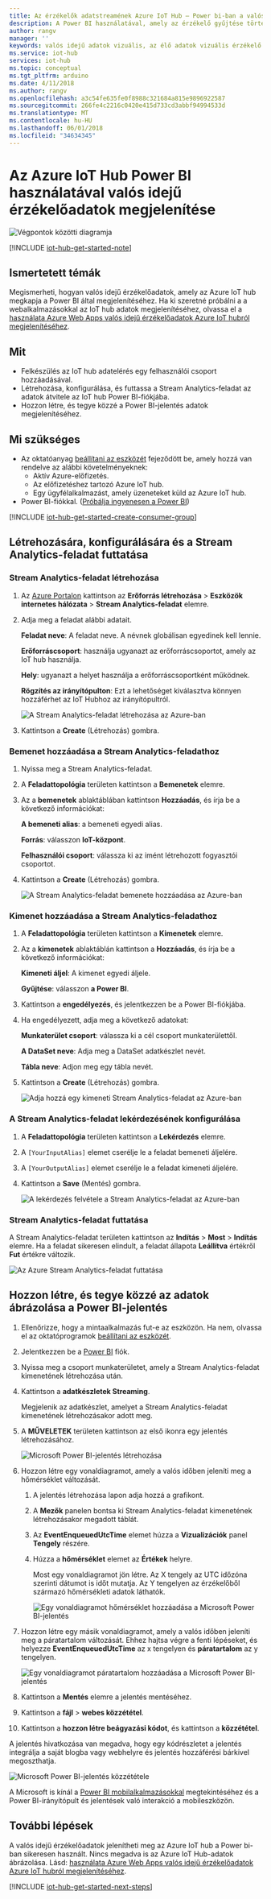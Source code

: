 ```yaml
---
title: Az érzékelők adatstreamének Azure IoT Hub – Power bi-ban a valós idejű adatok vizuális |} Microsoft Docs
description: A Power BI használatával, amely az érzékelő gyűjtése történik, és az Azure IoT hub küldött hőmérséklet és a páratartalom adatainak megjelenítése.
author: rangv
manager: ''
keywords: valós idejű adatok vizuális, az élő adatok vizuális érzékelő adatábrázolási
ms.service: iot-hub
services: iot-hub
ms.topic: conceptual
ms.tgt_pltfrm: arduino
ms.date: 4/11/2018
ms.author: rangv
ms.openlocfilehash: a3c54fe635fe0f8988c321684a815e9896922587
ms.sourcegitcommit: 266fe4c2216c0420e415d733cd3abbf94994533d
ms.translationtype: MT
ms.contentlocale: hu-HU
ms.lasthandoff: 06/01/2018
ms.locfileid: "34634345"
---
```

# <a name="visualize-real-time-sensor-data-from-azure-iot-hub-using-power-bi"></a>Az Azure IoT Hub Power BI használatával valós idejű érzékelőadatok megjelenítése

![Végpontok közötti diagramja](media/iot-hub-get-started-e2e-diagram/4.png)


[!INCLUDE [iot-hub-get-started-note](../../includes/iot-hub-get-started-note.md)]

## <a name="what-you-learn"></a>Ismertetett témák

Megismerheti, hogyan valós idejű érzékelőadatok, amely az Azure IoT hub megkapja a Power BI által megjelenítéséhez. Ha ki szeretné próbálni a a webalkalmazásokkal az IoT hub adatok megjelenítéséhez, olvassa el a [használata Azure Web Apps valós idejű érzékelőadatok Azure IoT hubról megjelenítéséhez](iot-hub-live-data-visualization-in-web-apps.md).

## <a name="what-you-do"></a>Mit

- Felkészülés az IoT hub adatelérés egy felhasználói csoport hozzáadásával.
- Létrehozása, konfigurálása, és futtassa a Stream Analytics-feladat az adatok átvitele az IoT hub Power BI-fiókjába.
- Hozzon létre, és tegye közzé a Power BI-jelentés adatok megjelenítéséhez.

## <a name="what-you-need"></a>Mi szükséges

- Az oktatóanyag [beállítani az eszközét](iot-hub-raspberry-pi-kit-node-get-started.md) fejeződött be, amely hozzá van rendelve az alábbi követelményeknek:
  - Aktív Azure-előfizetés.
  - Az előfizetéshez tartozó Azure IoT hub.
  - Egy ügyfélalkalmazást, amely üzeneteket küld az Azure IoT hub.
- Power BI-fiókkal. ([Próbálja ingyenesen a Power BI](https://powerbi.microsoft.com/))

[!INCLUDE [iot-hub-get-started-create-consumer-group](../../includes/iot-hub-get-started-create-consumer-group.md)]

## <a name="create-configure-and-run-a-stream-analytics-job"></a>Létrehozására, konfigurálására és a Stream Analytics-feladat futtatása

### <a name="create-a-stream-analytics-job"></a>Stream Analytics-feladat létrehozása

1. Az [Azure Portalon](https://portal.azure.com) kattintson az **Erőforrás létrehozása** > **Eszközök internetes hálózata** > **Stream Analytics-feladat** elemre.
1. Adja meg a feladat alábbi adatait.

   **Feladat neve**: A feladat neve. A névnek globálisan egyedinek kell lennie.

   **Erőforráscsoport**: használja ugyanazt az erőforráscsoportot, amely az IoT hub használja.

   **Hely**: ugyanazt a helyet használja a erőforráscsoportként működnek.

   **Rögzítés az irányítópulton**: Ezt a lehetőséget kiválasztva könnyen hozzáférhet az IoT Hubhoz az irányítópultról.

   ![A Stream Analytics-feladat létrehozása az Azure-ban](media/iot-hub-live-data-visualization-in-power-bi/2_create-stream-analytics-job-azure.png)

1. Kattintson a **Create** (Létrehozás) gombra.

### <a name="add-an-input-to-the-stream-analytics-job"></a>Bemenet hozzáadása a Stream Analytics-feladathoz

1. Nyissa meg a Stream Analytics-feladat.
1. A **Feladattopológia** területen kattintson a **Bemenetek** elemre.
1. Az a **bemenetek** ablaktáblában kattintson **Hozzáadás**, és írja be a következő információkat:

   **A bemeneti alias**: a bemeneti egyedi alias.

   **Forrás**: válasszon **IoT-központ**.

   **Felhasználói csoport**: válassza ki az imént létrehozott fogyasztói csoportot.
1. Kattintson a **Create** (Létrehozás) gombra.

   ![A Stream Analytics-feladat bemenete hozzáadása az Azure-ban](media/iot-hub-live-data-visualization-in-power-bi/3_add-input-to-stream-analytics-job-azure.png)

### <a name="add-an-output-to-the-stream-analytics-job"></a>Kimenet hozzáadása a Stream Analytics-feladathoz

1. A **Feladattopológia** területen kattintson a **Kimenetek** elemre.
1. Az a **kimenetek** ablaktáblán kattintson a **Hozzáadás**, és írja be a következő információkat:

   **Kimeneti áljel**: A kimenet egyedi áljele.

   **Gyűjtése**: válasszon **a Power BI**.
1. Kattintson a **engedélyezés**, és jelentkezzen be a Power BI-fiókjába.
1. Ha engedélyezett, adja meg a következő adatokat:

   **Munkaterület csoport**: válassza ki a cél csoport munkaterülettől.

   **A DataSet neve**: Adja meg a DataSet adatkészlet nevét.

   **Tábla neve**: Adjon meg egy tábla nevét.
1. Kattintson a **Create** (Létrehozás) gombra.

   ![Adja hozzá egy kimeneti Stream Analytics-feladat az Azure-ban](media/iot-hub-live-data-visualization-in-power-bi/4_add-output-to-stream-analytics-job-azure.png)

### <a name="configure-the-query-of-the-stream-analytics-job"></a>A Stream Analytics-feladat lekérdezésének konfigurálása

1. A **Feladattopológia** területen kattintson a **Lekérdezés** elemre.
1. A `[YourInputAlias]` elemet cserélje le a feladat bemeneti áljelére.
1. A `[YourOutputAlias]` elemet cserélje le a feladat kimeneti áljelére.
1. Kattintson a **Save** (Mentés) gombra.

   ![A lekérdezés felvétele a Stream Analytics-feladat az Azure-ban](media/iot-hub-live-data-visualization-in-power-bi/5_add-query-stream-analytics-job-azure.png)

### <a name="run-the-stream-analytics-job"></a>Stream Analytics-feladat futtatása

A Stream Analytics-feladat területen kattintson az **Indítás** > **Most** > **Indítás** elemre. Ha a feladat sikeresen elindult, a feladat állapota **Leállítva** értékről **Fut** értékre változik.

![Az Azure Stream Analytics-feladat futtatása](media/iot-hub-live-data-visualization-in-power-bi/6_run-stream-analytics-job-azure.png)

## <a name="create-and-publish-a-power-bi-report-to-visualize-the-data"></a>Hozzon létre, és tegye közzé az adatok ábrázolása a Power BI-jelentés

1. Ellenőrizze, hogy a mintaalkalmazás fut-e az eszközön. Ha nem, olvassa el az oktatóprogramok [beállítani az eszközét](https://docs.microsoft.com/azure/iot-hub/iot-hub-raspberry-pi-kit-node-get-started).
1. Jelentkezzen be a [Power BI](https://powerbi.microsoft.com/en-us/) fiók.
1. Nyissa meg a csoport munkaterületet, amely a Stream Analytics-feladat kimenetének létrehozása után.
1. Kattintson a **adatkészletek Streaming**.

   Megjelenik az adatkészlet, amelyet a Stream Analytics-feladat kimenetének létrehozásakor adott meg.
1. A **MŰVELETEK** területen kattintson az első ikonra egy jelentés létrehozásához.

   ![Microsoft Power BI-jelentés létrehozása](media/iot-hub-live-data-visualization-in-power-bi/7_create-power-bi-report-microsoft.png)

1. Hozzon létre egy vonaldiagramot, amely a valós időben jeleníti meg a hőmérséklet változását.
   1. A jelentés létrehozása lapon adja hozzá a grafikont.
   1. A **Mezők** panelen bontsa ki Stream Analytics-feladat kimenetének létrehozásakor megadott táblát.
   1. Az **EventEnqueuedUtcTime** elemet húzza a **Vizualizációk** panel **Tengely** részére.
   1. Húzza a **hőmérséklet** elemet az **Értékek** helyre.

      Most egy vonaldiagramot jön létre. Az X tengely az UTC időzóna szerinti dátumot is időt mutatja. Az Y tengelyen az érzékelőből származó hőmérsékleti adatok láthatók.

      ![Egy vonaldiagramot hőmérséklet hozzáadása a Microsoft Power BI-jelentés](media/iot-hub-live-data-visualization-in-power-bi/8_add-line-chart-for-temperature-to-power-bi-report-microsoft.png)

1. Hozzon létre egy másik vonaldiagramot, amely a valós időben jeleníti meg a páratartalom változását. Ehhez hajtsa végre a fenti lépéseket, és helyezze **EventEnqueuedUtcTime** az x tengelyen és **páratartalom** az y tengelyen.

   ![Egy vonaldiagramot páratartalom hozzáadása a Microsoft Power BI-jelentés](media/iot-hub-live-data-visualization-in-power-bi/9_add-line-chart-for-humidity-to-power-bi-report-microsoft.png)

1. Kattintson a **Mentés** elemre a jelentés mentéséhez.
1. Kattintson a **fájl** > **webes közzététel**.
1. Kattintson a **hozzon létre beágyazási kódot**, és kattintson a **közzététel**.

A jelentés hivatkozása van megadva, hogy egy kódrészletet a jelentés integrálja a saját blogba vagy webhelyre és jelentés hozzáférési bárkivel megoszthatja.

![Microsoft Power BI-jelentés közzététele](media/iot-hub-live-data-visualization-in-power-bi/10_publish-power-bi-report-microsoft.png)

A Microsoft is kínál a [Power BI mobilalkalmazásokkal](https://powerbi.microsoft.com/en-us/documentation/powerbi-power-bi-apps-for-mobile-devices/) megtekintéséhez és a Power BI-irányítópult és jelentések való interakció a mobileszközön.

## <a name="next-steps"></a>További lépések

A valós idejű érzékelőadatok jelenítheti meg az Azure IoT hub a Power bi-ban sikeresen használt.
Nincs megadva is az Azure IoT Hub-adatok ábrázolása. Lásd: [használata Azure Web Apps valós idejű érzékelőadatok Azure IoT hubról megjelenítéséhez](iot-hub-live-data-visualization-in-web-apps.md).

[!INCLUDE [iot-hub-get-started-next-steps](../../includes/iot-hub-get-started-next-steps.md)]
